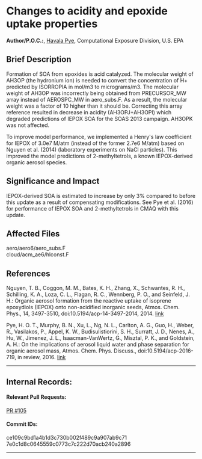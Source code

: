 # Changes to acidity and epoxide uptake properties

**Author/P.O.C.:**, [Havala Pye](mailto:pye.havala@epa.gov), Computational Exposure Division, U.S. EPA

## Brief Description

Formation of SOA from epoxides is acid catalyzed. The molecular weight of AH3OP (the hydronium ion) is needed to convert the concentration of H+ predicted by ISORROPIA in mol/m3 to micrograms/m3. The molecular weight of AH3OP was incorrectly being obtained from PRECURSOR_MW array instead of AEROSPC_MW in aero_subs.F.
As a result, the molecular weight was a factor of 10 higher than it should be. Correcting this array reference resulted in decrease in acidity (AH3OPJ+AH3OPI) which degraded predictions of IEPOX SOA for the SOAS 2013 campaign. AH3OPK was not affected.

To improve model performance, we implemented a Henry's law coefficient for IEPOX of 3.0e7 M/atm (instead of the former 2.7e6 M/atm) based on Nguyen et al. (2014) (laboratory experiments on NaCl particles). This improved the model predictions of 2-methyltetrols, a known IEPOX-derived organic aerosol species.


## Significance and Impact

IEPOX-derived SOA is estimated to increase by only 3% compared to before this update as a result of compensating modifications. See Pye et al. (2016) for performance of IEPOX SOA and 2-methyltetrols in CMAQ with this update.

## Affected Files

aero/aero6/aero_subs.F  
cloud/acm_ae6/hlconst.F  

## References

Nguyen, T. B., Coggon, M. M., Bates, K. H., Zhang, X., Schwantes, R. H., Schilling, K. A., Loza, C. L., Flagan, R. C., Wennberg, P. O., and Seinfeld, J. H.: Organic aerosol formation from the reactive uptake of isoprene epoxydiols (IEPOX) onto non-acidified inorganic seeds, Atmos. Chem. Phys., 14, 3497-3510, doi:10.5194/acp-14-3497-2014, 2014. [link](http://www.atmos-chem-phys.net/14/3497/2014/)

Pye, H. O. T., Murphy, B. N., Xu, L., Ng, N. L., Carlton, A. G., Guo, H., Weber, R., Vasilakos, P., Appel, K. W., Budisulistiorini, S. H., Surratt, J. D., Nenes, A., Hu, W., Jimenez, J. L., Isaacman-VanWertz, G., Misztal, P. K., and Goldstein, A. H.: On the implications of aerosol liquid water and phase separation for organic aerosol mass, Atmos. Chem. Phys. Discuss., doi:10.5194/acp-2016-719, in review, 2016. [link](http://www.atmos-chem-phys-discuss.net/acp-2016-719/)

-----
## Internal Records:
#### Relevant Pull Requests:
[PR #105](https://github.com/usepa/cmaq_dev/pull/105)


#### Commit IDs:
ce109c9bd1a4b1d3c730b002f489c9a907ab9c71  
7e0c1d8c0645559c0773c7c222d70acb240a2896  


-----
